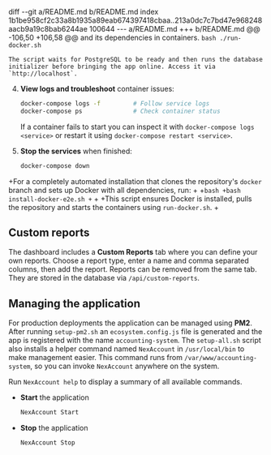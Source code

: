 diff --git a/README.md b/README.md
index 1b1be958cf2c33a8b1935a89eab674397418cbaa..213a0dc7c7bd47e968248aacb9a19c8bab6244ae 100644
--- a/README.md
+++ b/README.md
@@ -106,50 +106,58 @@ and its dependencies in containers.
    ```bash
    ./run-docker.sh
    ```
 
    The script waits for PostgreSQL to be ready and then runs the database
    initializer before bringing the app online. Access it via
    `http://localhost`.
 
 4. **View logs and troubleshoot** container issues:
 
    ```bash
    docker-compose logs -f         # Follow service logs
    docker-compose ps              # Check container status
    ```
 
    If a container fails to start you can inspect it with
    `docker-compose logs <service>` or restart it using `docker-compose
    restart <service>`.
 
 5. **Stop the services** when finished:
 
    ```bash
    docker-compose down
    ```
 
+For a completely automated installation that clones the repository's `docker` branch and sets up Docker with all dependencies, run:
+
+```bash
+bash install-docker-e2e.sh
+```
+
+This script ensures Docker is installed, pulls the repository and starts the containers using `run-docker.sh`.
+
 
 ## Custom reports
 
 The dashboard includes a **Custom Reports** tab where you can define your own reports. Choose a report type, enter a name and comma separated columns, then add the report. Reports can be removed from the same tab. They are stored in the database via `/api/custom-reports`.
 
 ## Managing the application
 
 For production deployments the application can be managed using **PM2**. After running `setup-pm2.sh` an `ecosystem.config.js` file is generated and the app is registered with the name `accounting-system`.
 The `setup-all.sh` script also installs a helper command named `NexAccount` in `/usr/local/bin` to make management easier.
 This command runs from `/var/www/accounting-system`, so you can invoke `NexAccount` anywhere on the system.
 
 Run `NexAccount help` to display a summary of all available commands.
 
 - **Start** the application
 
   ```bash
   NexAccount Start
   ```
 
 - **Stop** the application
 
   ```bash
   NexAccount Stop
   ```
 
